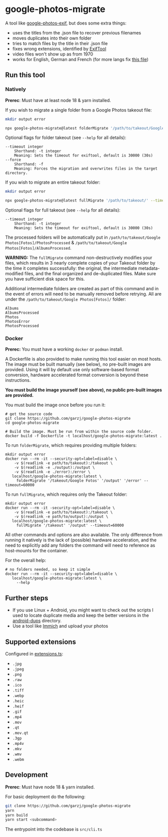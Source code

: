 # google-photos-migrate

A tool like [google-photos-exif](https://github.com/mattwilson1024/google-photos-exif), but does some extra things:

- uses the titles from the .json file to recover previous filenames
- moves duplicates into their own folder
- tries to match files by the title in their .json file
- fixes wrong extensions, identified by [ExifTool](https://exiftool.org/)
- video files won't show up as from 1970
- works for English, German and French (for more langs fix [this file](./src/config/langs.ts))

## Run this tool

### Natively 

**Prerec**: Must have at least node 18 & yarn installed.

If you wish to migrate a single folder from a Google Photos takeout file:

```bash
mkdir output error

npx google-photos-migrate@latest folderMigrate '/path/to/takeout/Google Fotos' './output' './error' --timeout 60000
```
Optional flags for folder takeout (see `--help` for all details):

```
--timeout integer
    Shorthand: -t integer
    Meaning: Sets the timeout for exiftool, default is 30000 (30s)
--force
    Shorthand: -f
    Meaning: Forces the migration and overwrites files in the target directory.
```

If you wish to migrate an entire takeout folder:

```bash
mkdir output error

npx google-photos-migrate@latest fullMigrate '/path/to/takeout/' --timeout 60000
```

Optional flags for full takeout (see `--help` for all details):

```
--timeout integer
    Shorthand: -t integer
    Meaning: Sets the timeout for exiftool, default is 30000 (30s)
```

The processed folders will be automatically put in `/path/to/takeout/Google Photos[Fotos]/PhotosProcessed` & `/path/to/takeout/Google Photos[Fotos]/AlbumsProcessed`.

**WARNING:** The `fullMigrate` command non-destructively modifies your files, which results in 3 nearly complete copies of your Takeout folder by the time it completes successfully: the original, the intermediate metadata-modified files, and the final organized and de-duplicated files.  Make sure you have sufficient disk space for this.

Additional intermediate folders are created as part of this command and in the event of errors will need to be manually removed before retrying. All are under the `/path/to/takeout/Google Photos[Fotos]/` folder:
```
Albums
AlbumsProcessed
Photos
PhotosError
PhotosProcessed
```

### Docker

**Prerec:** You must have a working `docker` or `podman` install.

A Dockerfile is also provided to make running this tool easier on most hosts.  The image must be built manually (see below), no pre-built images are provided. Using it will by default use only software-based format conversion, hardware accelerated format conversion is beyond these instructions.

**You must build the image yourself (see above), no public pre-built images are provided.**

You must build the image once before you run it:
```shell
# get the source code
git clone https://github.com/garzj/google-photos-migrate
cd google-photos-migrate

# Build the image. Must be run from within the source code folder.
docker build -f Dockerfile -t localhost/google-photos-migrate:latest .
```

To run `folderMigrate`, which requires providing multiple folders:
```shell
mkdir output error
docker run --rm -it --security-opt=label=disable \
    -v $(readlink -e path/to/takeout):/takeout \
    -v $(readlink -e ./output):/output \
    -v $(readlink -e ./error):/error \
   localhost/google-photos-migrate:latest \
     folderMigrate '/takeout/Google Fotos' '/output' '/error' --timeout=60000
```

To run `fullMigrate`, which requires only the Takeout folder:
```shell
mkdir output error
docker run --rm -it -security-opt=label=disable \
    -v $(readlink -e path/to/takeout):/takeout \
    -v $(readlink -e path/to/output):/output \
   localhost/google-photos-migrate:latest \
     fullMigrate '/takeout' '/output' --timeout=60000
```

All other commands and options are also available. The only difference from running it natively is the lack of (possible) hardware acceleration, and the need to explicitly add any folders the command will need to reference as host-mounts for the container.

For the overall help:
```shell
# no folders needed, so keep it simple
docker run --rm -it --security-opt=label=disable \
   localhost/google-photos-migrate:latest \
     --help
```

## Further steps

- If you use Linux + Android, you might want to check out the scripts I used to locate duplicate media and keep the better versions in the [android-dups](./android-dups/) directory.
- Use a tool like [Immich](https://github.com/immich-app/immich) and upload your photos

## Supported extensions

Configured in [extensions.ts](./src/config/extensions.ts):

- `.jpg`
- `.jpeg`
- `.png`
- `.raw`
- `.ico`
- `.tiff`
- `.webp`
- `.heic`
- `.heif`
- `.gif`
- `.mp4`
- `.mov`
- `.qt`
- `.mov.qt`
- `.3gp`
- `.mp4v`
- `.mkv`
- `.wmv`
- `.webm`

## Development

**Prerec**: Must have node 18 & yarn installed.

For basic deployment do the following:

```bash
git clone https://github.com/garzj/google-photos-migrate
yarn
yarn build
yarn start <subcommand>
```

The entrypoint into the codebase is `src/cli.ts`
